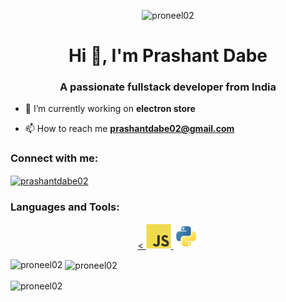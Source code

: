 
<p align="center"> <img src="https://miro.medium.com/v2/resize:fit:3200/0*de0IdiUSoJTwgsys.gif" alt="proneel02" /> </p>
<h1 align="center">Hi 👋, I'm Prashant Dabe</h1>
<h3 align="center">A passionate fullstack developer from India</h3>


- 🔭 I’m currently working on **electron store**

- 📫 How to reach me **prashantdabe02@gmail.com**

<h3 align="left">Connect with me:</h3>
<p align="left">
<a href="https://www.leetcode.com/prashantdabe02" target="blank"><img align="center" src="https://raw.githubusercontent.com/rahuldkjain/github-profile-readme-generator/master/src/images/icons/Social/leet-code.svg" alt="prashantdabe02" height="30" width="40" /></a>
</p>

<h3 align="left">Languages and Tools:</h3>
<p align="center"> <a href="https://www.java.com" target="_blank" rel="noreferrer"> < </a> <a href="https://developer.mozilla.org/en-US/docs/Web/JavaScript" target="_blank" rel="noreferrer"> <img src="https://raw.githubusercontent.com/devicons/devicon/master/icons/javascript/javascript-original.svg" alt="javascript" width="40" height="40"/> </a> <a href="https://www.python.org" target="_blank" rel="noreferrer"> <img src="https://raw.githubusercontent.com/devicons/devicon/master/icons/python/python-original.svg" alt="python" width="40" height="40"/> </a> </p>

<p><img align="left" src="https://github-readme-stats.vercel.app/api/top-langs?username=proneel02&show_icons=true&locale=en&layout=compact" alt="proneel02" /></p>

<p>&nbsp;<img align="center" src="https://github-readme-stats.vercel.app/api?username=proneel02&show_icons=true&locale=en" alt="proneel02" /></p>

<p><img align="center" src="https://github-readme-streak-stats.herokuapp.com/?user=proneel02&" alt="proneel02" /></p>

